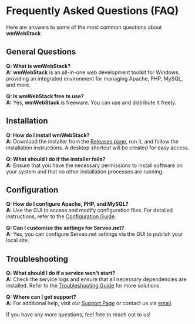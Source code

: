 # Frequently Asked Questions (FAQ)

Here are answers to some of the most common questions about **wmWebStack**.

## General Questions

**Q: What is wmWebStack?**  
**A:** **wmWebStack** is an all-in-one web development toolkit for Windows, providing an integrated environment for managing Apache, PHP, MySQL, and more.

**Q: Is wmWebStack free to use?**  
**A:** Yes, **wmWebStack** is freeware. You can use and distribute it freely.

## Installation

**Q: How do I install wmWebStack?**  
**A:** Download the installer from the [Releases page](https://github.com/wikimint/wmWebStack/releases), run it, and follow the installation instructions. A desktop shortcut will be created for easy access.

**Q: What should I do if the installer fails?**  
**A:** Ensure that you have the necessary permissions to install software on your system and that no other installation processes are running.

## Configuration

**Q: How do I configure Apache, PHP, and MySQL?**  
**A:** Use the GUI to access and modify configuration files. For detailed instructions, refer to the [Configuration Guide](https://webstack.wikimint.com/docs/configuration).

**Q: Can I customize the settings for Serveo.net?**  
**A:** Yes, you can configure Serveo.net settings via the GUI to publish your local site.

## Troubleshooting

**Q: What should I do if a service won't start?**  
**A:** Check the service logs and ensure that all necessary dependencies are installed. Refer to the [Troubleshooting Guide](https://webstack.wikimint.com/docs/troubleshooting) for more solutions.

**Q: Where can I get support?**  
**A:** For additional help, visit our [Support Page](https://developer.wikimint.com/p/contact.html) or contact us via [email](mailto:support@wikimint.com).

If you have any more questions, feel free to reach out to us!
